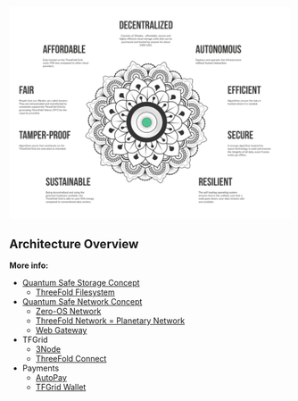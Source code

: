 ![](img/architecture_why_us.jpg)

## Architecture Overview

**More info:**

- [Quantum Safe Storage Concept](tftech:vdc_storage)
  - [ThreeFold Filesystem](threefold_filesystem)
- [Quantum Safe Network Concept](sdk:archi_qsnetwork)
  - [Zero-OS Network](sdk:capacity_network)
  - [ThreeFold Network = Planetary Network](sdk:archi_psnw)
  - [Web Gateway](sdk:archi_webgateway)
- TFGrid
  - [3Node](3node)
  - [ThreeFold Connect](tfconnect)
- Payments
  - [AutoPay](twin:autopay)
  - [TFGrid Wallet](cloud_wallet)
